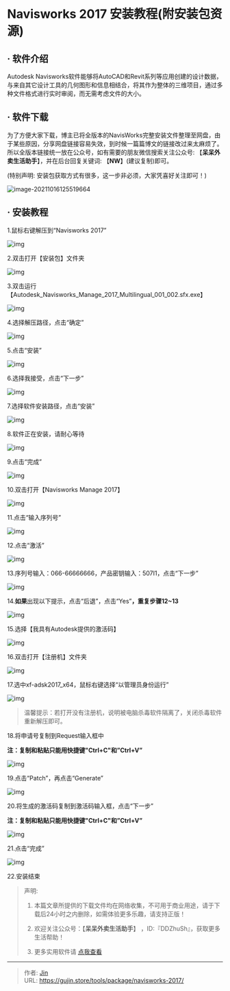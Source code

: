 # Navisworks 2017 安装教程(附安装包资源)


## · 软件介绍
Autodesk Navisworks软件能够将AutoCAD和Revit系列等应用创建的设计数据，与来自其它设计工具的几何图形和信息相结合，将其作为整体的三维项目，通过多种文件格式进行实时审阅，而无需考虑文件的大小。

## · 软件下载
为了方便大家下载，博主已将全版本的NavisWorks完整安装文件整理至网盘，由于某些原因，分享网盘链接容易失效，到时候一篇篇博文的链接改过来太麻烦了。所以全版本链接统一放在公众号，如有需要的朋友微信搜索关注公众号: 【**呆呆外卖生活助手**】，并在后台回复关键词: 【**NW**】(建议复制)即可。

(特别声明: 安装包获取方式有很多，这一步非必须，大家凭喜好关注即可！)

![image-20211016125519664](https://img.gujin.store/img/image-20211016125519664.png)

## · 安装教程

1.鼠标右键解压到“Navisworks 2017”

![img](https://img.gujin.store/img/v2-58e4b7028b565ee83be3660af2c8fc01_720w.png)



2.双击打开【安装包】文件夹

![img](https://img.gujin.store/img/v2-ed36c18778a465820c1d19f95c150c6c_720w.png)

3.双击运行【Autodesk_Navisworks_Manage_2017_Multilingual_001_002.sfx.exe】

![img](https://img.gujin.store/img/v2-318bf94193df369f25b4915e19e024a6_720w.png)

4.选择解压路径，点击“确定”

![img](https://img.gujin.store/img/v2-9a2ba48311a2588cf448d745b9408658_720w.png)

5.点击“安装”

![img](https://img.gujin.store/img/v2-5f6ecdffe9b17163e9d251a51d950e0f_720w.png)

6.选择我接受，点击“下一步”

![img](https://img.gujin.store/img/v2-ba01307ea2157fa9877aa04c572fc472_720w.png)

7.选择软件安装路径，点击“安装”

![img](https://img.gujin.store/img/v2-f6b19bbc55b7660abc1de1f9f3fb4cab_720w.png)

8.软件正在安装，请耐心等待

![img](https://img.gujin.store/img/v2-eebf1efec3c87672662325ab7f258f38_720w.png)

9.点击“完成”

![img](https://img.gujin.store/img/v2-4e76f29358550c35622051c27dbbfcef_720w.png)

10.双击打开【Navisworks Manage 2017】

![img](https://img.gujin.store/img/v2-a26a57b56f35b31f6543ff4a085d12e6_720w.png)

11.点击“输入序列号”

![img](https://img.gujin.store/img/v2-ef2abd4fa1791651f06c3e36f37b2854_720w.png)

12.点击“激活”

![img](https://img.gujin.store/img/v2-872a173f576612f4703af932729dbf02_720w.png)

13.序列号输入：066-66666666，产品密钥输入：507I1，点击“下一步”

![img](https://img.gujin.store/img/v2-392ef5e4a840e2faf40ab91eea420ed3_720w.png)

14.**如果**出现以下提示，点击“后退”，点击“Yes”**，重复步骤12~13**

![img](https://img.gujin.store/img/v2-79035a2058c0c3b8b45c6ba42486d798_720w.png)

15.选择【我具有Autodesk提供的激活码】

![img](https://img.gujin.store/img/v2-3bc0019a2660ef6501188aae20d96b23_720w.png)

16.双击打开【注册机】文件夹

![img](https://img.gujin.store/img/v2-788e3106022ec4dc136d480f1508702f_720w.png)

17.选中xf-adsk2017_x64，鼠标右键选择“以管理员身份运行”

![img](https://img.gujin.store/img/v2-d31db63f0ae46f4f6b769c21d223657e_720w.png)

> 温馨提示：若打开没有注册机，说明被电脑杀毒软件隔离了，关闭杀毒软件重新解压即可。

18.将申请号复制到Request输入框中

**注：复制和粘贴只能用快捷键"Ctrl+C"和”Ctrl+V”**

![img](https://img.gujin.store/img/v2-6829f7d1657bfc3edc6a9cd53867c4f9_720w.png)

19.点击“Patch”，再点击“Generate”

![img](https://img.gujin.store/img/v2-b123cdc7886965a3155fc8c09cc285ff_720w.png)

20.将生成的激活码复制到激活码输入框，点击“下一步”

**注：复制和粘贴只能用快捷键"Ctrl+C"和”Ctrl+V”**

![img](https://img.gujin.store/img/v2-109720da2cf1dd80e20632f8416c7092_720w.png)

21.点击“完成”

![img](https://img.gujin.store/img/v2-1da679e7201e166b7cffc5169ada9436_720w.png)

22.安装结束




> 声明: 
>
> 1. 本篇文章所提供的下载文件均在网络收集，不可用于商业用途，请于下载后24小时之内删除，如需体验更多乐趣，请支持正版！
>
> 2. 欢迎关注公众号：【**呆呆外卖生活助手**】 ，ID:『DDZhuSh』，获取更多生活帮助！
>
> 3. 更多实用软件请  [点我查看](/tools)

---

> 作者: [Jin](https://img.gujin.store/img/favicon.ico)  
> URL: https://gujin.store/tools/package/navisworks-2017/  

